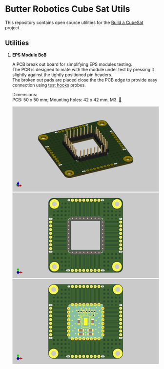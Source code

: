 # Butter Robotics Cube Sat Utils

This repository contains open source utilities for the [Build a CubeSat](https://codeberg.org/buildacubesat-project) project.

## Utilities

1. **EPS Module BoB**

    A PCB break out board for simplifying EPS modules testing. </br>
    The PCB is designed to mate with the module under test by pressing it slightly against the tightly positioned pin headers. <br/>
    The broken out pads are placed close the the PCB edge to provide easy connection using [test hooks](https://www.digikey.com/en/products/filter/test-leads/grabbers-hooks/620) probes. <br/>

    Dimensions: <br/>
    PCB: 50 x 50 mm; Mounting holes: 42 x 42 mm, M3. [📐](https://github.com/butter-robotics/Butter.CubeSat.Utils/blob/master/eps-module-tester/assets/drawing.pdf)

    <img src="https://github.com/butter-robotics/Butter.CubeSat.Utils/blob/master/eps-module-tester/assets/eps-module-tester-v1_0.png?raw=true" width="600px">

    <img src="https://github.com/butter-robotics/Butter.CubeSat.Utils/blob/master/eps-module-tester/assets/eps-module-tester-v1_1.png?raw=true" width="600px">

    <img src="https://github.com/butter-robotics/Butter.CubeSat.Utils/blob/master/eps-module-tester/assets/eps-module-tester-v1_3.png?raw=true" width="600px">
